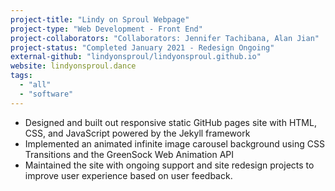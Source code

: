 ```yaml
---
project-title: "Lindy on Sproul Webpage"
project-type: "Web Development - Front End"
project-collaborators: "Collaborators: Jennifer Tachibana, Alan Jian"
project-status: "Completed January 2021 - Redesign Ongoing"
external-github: "lindyonsproul/lindyonsproul.github.io"
website: lindyonsproul.dance
tags:
  - "all"
  - "software"
---
```

* Designed and built out responsive static GitHub pages site with HTML, CSS, and JavaScript powered by the Jekyll framework
* Implemented an animated infinite image carousel background using CSS Transitions and the GreenSock Web Animation API
* Maintained the site with ongoing support and site redesign projects to improve user experience based on user feedback.
